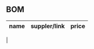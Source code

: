 
## BOM

| name | suppler/link | price |
| :---: | :---: | :---: |
| 
<!--stackedit_data:
eyJoaXN0b3J5IjpbLTE4MzI4Mzk2NTldfQ==
-->
